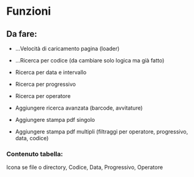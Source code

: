 # Funzioni

## Da fare:

- ...Velocità di caricamento pagina (loader)

- ...Ricerca per codice (da cambiare solo logica ma già fatto)
- Ricerca per data e intervallo
- Ricerca per progressivo
- Ricerca per operatore

- Aggiungere ricerca avanzata (barcode, avvitature)
- Aggiungere stampa pdf singolo
- Aggiungere stampa pdf multipli (filtraggi per operatore, progressivo, data, codice)

### Contenuto tabella:
Icona se file o directory, Codice, Data, Progressivo, Operatore